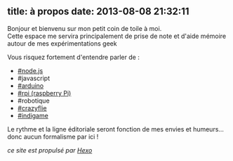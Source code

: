 title: à propos
date: 2013-08-08 21:32:11
---

Bonjour et bienvenu sur mon petit coin de toile à moi.<br />
Cette espace me servira principalement de prise de note et d'aide mémoire autour de mes expérimentations geek

Vous risquez fortement d'entendre parler de :

* [\#node.js](http://nodejs.org/)
* \#javascript
* [\#arduino](http://www.arduino.cc/)
* [\#rpi (raspberry Pi)](www.raspberrypi.org)
* \#robotique
* [\#crazyflie](http://www.bitcraze.se/)
* [\#indigame](http://humblebundle.com)

Le rythme et la ligne éditoriale seront fonction de mes envies et humeurs... donc aucun formalisme par ici !  

_ce site est propulsé par [Hexo](http://zespia.tw/hexo)_